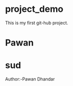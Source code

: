 # project_demo
This is my first git-hub project.
<br>
<h1>Pawan</h1>
<h1>sud</h1>
Author:-Pawan Dhandar
